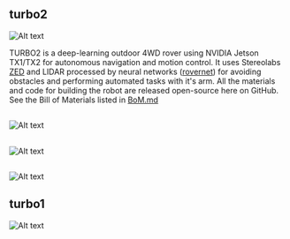 ## turbo2

![Alt text](https://github.com/dusty-nv/turbo2/raw/master/docs/images/turbo2+.jpg)

TURBO2 is a deep-learning outdoor 4WD rover using NVIDIA Jetson TX1/TX2 for autonomous navigation and motion control.  It uses Stereolabs [ZED](http://stereolabs.com) and LIDAR processed by neural networks ([rovernet](http://github.org/dusty-nv/rovernet)) for avoiding obstacles and performing automated tasks with it's arm.  All the materials and code for building the robot are released open-source here on GitHub.  See the Bill of Materials listed in [BoM.md](./BoM.md)

## 

![Alt text](https://github.com/dusty-nv/turbo2/raw/master/docs/images/turbo2_internals.jpg)

##

![Alt text](https://github.com/dusty-nv/turbo2/raw/master/docs/images/turbo2_front.jpg)

## 

![Alt text](https://github.com/dusty-nv/turbo2/raw/master/docs/images/turbo2_rear.jpg)

## turbo1

![Alt text](https://github.com/dusty-nv/turbo2/raw/master/docs/images/turbo1-tk1.jpg)
